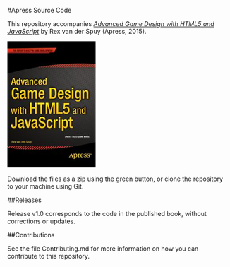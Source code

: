 #Apress Source Code

This repository accompanies [*Advanced Game Design with HTML5 and JavaScript*](http://www.apress.com/9781430258001) by Rex van der Spuy (Apress, 2015).

![Cover image](9781430258001.jpg)

Download the files as a zip using the green button, or clone the repository to your machine using Git.

##Releases

Release v1.0 corresponds to the code in the published book, without corrections or updates.

##Contributions

See the file Contributing.md for more information on how you can contribute to this repository.
